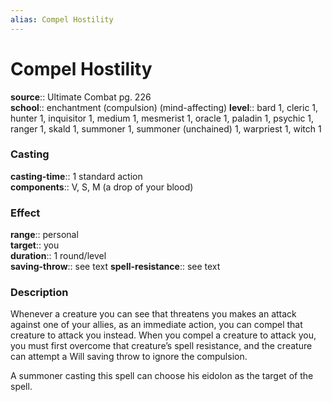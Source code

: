 ```yaml
---
alias: Compel Hostility
---
```


# Compel Hostility 

**source**:: Ultimate Combat pg. 226  
**school**:: enchantment (compulsion) (mind-affecting)
**level**:: bard 1, cleric 1, hunter 1, inquisitor 1, medium 1, mesmerist 1, oracle 1, paladin 1, psychic 1, ranger 1, skald 1, summoner 1, summoner (unchained) 1, warpriest 1, witch 1

### Casting 

**casting-time**:: 1 standard action  
**components**:: V, S, M (a drop of your blood)

### Effect 

**range**:: personal  
**target**:: you  
**duration**:: 1 round/level  
**saving-throw**:: see text
**spell-resistance**:: see text

### Description 

Whenever a creature you can see that threatens you makes an attack against one of your allies, as an immediate action, you can compel that creature to attack you instead. When you compel a creature to attack you, you must first overcome that creature’s spell resistance, and the creature can attempt a Will saving throw to ignore the compulsion.  
  
A summoner casting this spell can choose his eidolon as the target of the spell.
